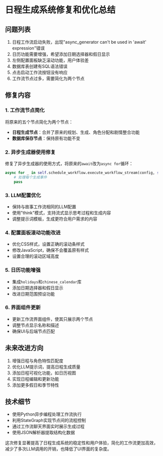 # 日程生成系统修复和优化总结

## 问题列表

1. 日程工作流启动失败，出现"async_generator can't be used in 'await' expression"错误
2. 日历功能需要增强，希望添加日期选择器和假日显示
3. 左侧配置面板缺乏滚动功能，用户体验差
4. 数据库表创建有SQL语法错误
5. 点击启动工作流按钮没有响应
6. 工作流节点过多，需要简化为两个节点

## 修复内容

### 1. 工作流节点简化

将原来的五个节点简化为两个节点：
- **日程生成节点**：合并了原来的规划、生成、角色分配和剧情整合功能
- **数据库保存节点**：保持原有功能不变

### 2. 异步生成器使用修复

修复了异步生成器的使用方式，将原来的`await`改为`async for`循环：
```python
async for _ in self.schedule_workflow.execute_workflow_stream(config, self.workflow_chat):
    # 处理每个生成事件
    pass
```

### 3. LLM配置优化

- 保持与故事工作流相同的LLM配置
- 使用"think"模式，支持流式显示思考过程和生成内容
- 调整提示词模板，生成更符合用户需求的内容

### 4. 配置面板滚动功能改进

- 优化CSS样式，设置正确的滚动条样式
- 修改JavaScript，确保不会覆盖原有样式
- 设置合理的滚动区域高度

### 5. 日历功能增强

- 集成`holidays`和`chinese_calendar`库
- 添加日期选择器和假日显示
- 改进日期范围预设功能

### 6. 界面组件更新

- 更新工作流界面组件，使其只展示两个节点
- 调整节点显示名称和描述
- 确保UI与后端节点匹配

## 未来改进方向

1. 增强日程与角色特性匹配度
2. 优化LLM提示词，提高日程生成质量
3. 添加日程可视化功能，如日历视图
4. 实现日程编辑和更新功能
5. 添加更多假日和季节特性

## 技术细节

- 使用Python异步编程处理工作流执行
- 利用StateGraph实现节点间的流程控制
- 通过工作流聊天界面实时展示生成过程
- 使用JSON解析器提取结构化数据

这次修复显著提高了日程生成系统的稳定性和用户体验，简化的工作流更加高效，减少了多次LLM调用的开销，也降低了UI界面的复杂度。 